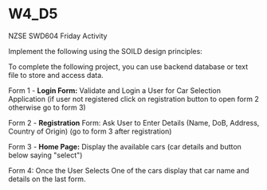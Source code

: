 # W4_D5
NZSE SWD604 Friday Activity

Implement the following using the SOILD design principles:

To complete the following project, you can use backend database or text file to store and access data.

Form 1 - **Login Form:** Validate and Login a User for Car Selection Application (if user not registered click on registration button to open form 2 otherwise go to form 3)

Form 2 - **Registration** Form: Ask User to Enter Details (Name, DoB, Address, Country of Origin) (go to form 3 after registration)

Form 3 - **Home Page:** Display the available cars (car details and button below saying "select")

Form 4: Once the User Selects One of the cars display that car name and details on the last form.
